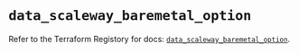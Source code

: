 # `data_scaleway_baremetal_option`

Refer to the Terraform Registory for docs: [`data_scaleway_baremetal_option`](https://registry.terraform.io/providers/scaleway/scaleway/2.21.0/docs/data-sources/baremetal_option).

